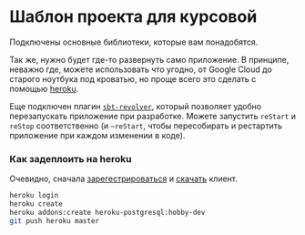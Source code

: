 # Шаблон проекта для курсовой

Подключены основные библиотеки, которые вам понадобятся. 

Так же, нужно будет где-то развернуть само приложение. В принципе, неважно где, можете использовать что угодно, от Google Cloud до старого ноутбука под кроватью, но проще всего это сделать с помощью [heroku](heroku.com).

Еще подключен плагин [`sbt-revolver`](https://github.com/spray/sbt-revolver), который позволяет удобно перезапускать приложение при разработке. Можете запустить `reStart` и `reStop` соответственно (и `~reStart`, чтобы пересобирать и рестартить приложение при каждом изменении в коде).
 
### Как задеплоить на heroku
Очевидно, сначала [зарегестрироваться](heroku.com) и [скачать](https://devcenter.heroku.com/articles/heroku-cli#download-and-install) клиент.
 
 ```bash
heroku login 
heroku create
heroku addons:create heroku-postgresql:hobby-dev
git push heroku master
```

